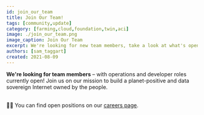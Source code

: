 ```yaml
---
id: join_our_team
title: Join Our Team!
tags: [community,update]
category: [farming,cloud,foundation,twin,aci]
image: ./join_our_team.png
image_caption: Join Our Team
excerpt: We're looking for new team members, take a look at what's open!
authors: [sam_taggart]
created: 2021-08-09
---
```


**We're looking for team members** – with operations and developer roles currently open! Join us on our mission to build a planet-positive and data sovereign Internet owned by the people.
<br/>
<br/>

👩‍💻 You can find open positions on our [careers page](https://threefold.io/careers).

